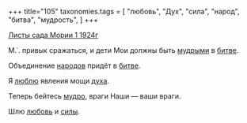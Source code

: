 +++
title="105"
taxonomies.tags = [
 "любовь",
 "Дух",
 "сила",
 "народ",
 "битва",
 "мудрость",
]
+++

[Листы сада Мории 1 1924г](/agni/1924)

М.˙. привык сражаться, и дети Мои должны быть [мудрыми](/tags/мудрость) в [битве](/tags/битва).   

Объединение [народов](/tags/народ) придёт в [битве](/tags/битва).   

Я [люблю](/tags/любовь) явления мощи [духа](/tags/Дух).   

Теперь бейтесь [мудро](/tags/мудрость), враги Наши — ваши враги.   

Шлю [любовь](/tags/любовь) и [силы](/tags/сила).   

